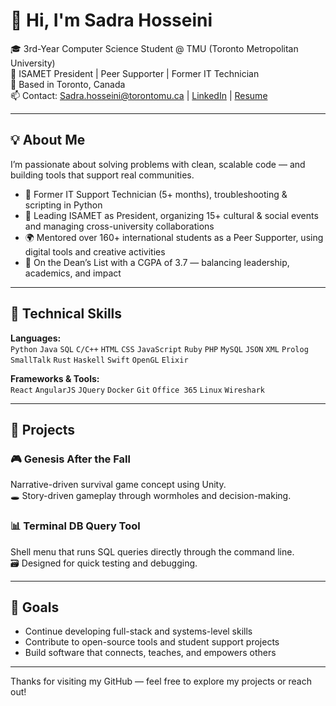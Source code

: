 # 👋 Hi, I'm Sadra Hosseini

🎓 3rd-Year Computer Science Student @ TMU (Toronto Metropolitan University)  
💼 ISAMET President | Peer Supporter | Former IT Technician  
📍 Based in Toronto, Canada  
📫 Contact: Sadra.hosseini@torontomu.ca | [LinkedIn](https://www.linkedin.com/in/sadrahs/) | [Resume](#)

---

## 💡 About Me

I’m passionate about solving problems with clean, scalable code — and building tools that support real communities.

- 🔧 Former IT Support Technician (5+ months), troubleshooting & scripting in Python
- 🎯 Leading ISAMET as President, organizing 15+ cultural & social events and managing cross-university collaborations
- 🌍 Mentored over 160+ international students as a Peer Supporter, using digital tools and creative activities
- 🧠 On the Dean’s List with a CGPA of 3.7 — balancing leadership, academics, and impact

---

## 🧰 Technical Skills

**Languages:**  
`Python` `Java` `SQL` `C/C++` `HTML` `CSS` `JavaScript` `Ruby` `PHP` `MySQL` `JSON` `XML` `Prolog` `SmallTalk` `Rust` `Haskell` `Swift` `OpenGL` `Elixir`

**Frameworks & Tools:**  
`React` `AngularJS` `JQuery` `Docker` `Git` `Office 365` `Linux` `Wireshark`  

---

## 🚀 Projects

### 🎮 Genesis After the Fall  
Narrative-driven survival game concept using Unity.  
🕳️ Story-driven gameplay through wormholes and decision-making.

### 📊 Terminal DB Query Tool  
Shell menu that runs SQL queries directly through the command line.  
🗃️ Designed for quick testing and debugging.

---

## 📌 Goals

- Continue developing full-stack and systems-level skills  
- Contribute to open-source tools and student support projects  
- Build software that connects, teaches, and empowers others

---

Thanks for visiting my GitHub — feel free to explore my projects or reach out!
